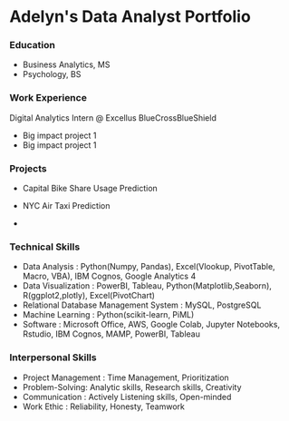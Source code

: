 # Adelyn's Data Analyst Portfolio

### Education
- Business Analytics, MS
- Psychology, BS

### Work Experience
 Digital Analytics Intern @ Excellus BlueCrossBlueShield
 - Big impact project 1
 - Big impact project 1




### Projects
- Capital Bike Share Usage Prediction

- NYC Air Taxi Prediction
-




### Technical Skills
- Data Analysis : Python(Numpy, Pandas), Excel(Vlookup, PivotTable, Macro, VBA), IBM Cognos, Google Analytics 4
- Data Visualization : PowerBI, Tableau, Python(Matplotlib,Seaborn), R(ggplot2,plotly), Excel(PivotChart)
- Relational Database Management System : MySQL, PostgreSQL
- Machine Learning : Python(scikit-learn, PiML)
- Software : Microsoft Office, AWS, Google Colab, Jupyter Notebooks, Rstudio, IBM Cognos, MAMP, PowerBI, Tableau

### Interpersonal Skills
- Project Management : Time Management, Prioritization
- Problem-Solving: Analytic skills, Research skills, Creativity
- Communication : Actively Listening skills, Open-minded
- Work Ethic : Reliability, Honesty, Teamwork
 
